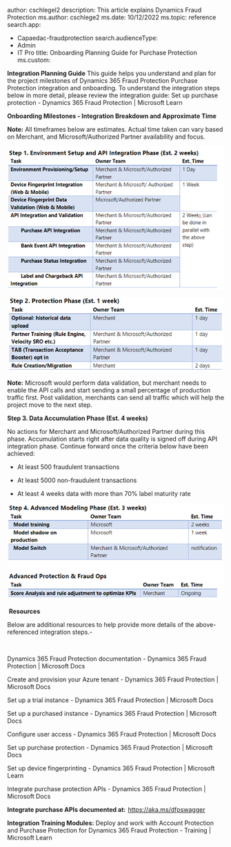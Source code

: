 author: cschlegel2
description: This article explains Dynamics Fraud Protection 
ms.author: cschlege2
ms.date: 10/12/2022
ms.topic: reference
search.app: 
  - Capaedac-fraudprotection
search.audienceType:
  - Admin
  - IT Pro
title: Onboarding Planning Guide for Purchase Protection
ms.custom:


**Integration Planning Guide** This guide helps you understand and plan for the project milestones of Dynamics 365 Fraud Protection Purchase Protection integration and onboarding. To understand the integration steps below in more detail, please review the integration guide:  Set up purchase protection - Dynamics 365 Fraud Protection | Microsoft Learn 

**Onboarding Milestones - Integration Breakdown and Approximate Time** 

**Note:** All timeframes below are estimates. Actual time taken can vary based on Merchant, and Microsoft/Authorized Partner availability and focus. 

 

![step1.](media/step1-PP-onboardingguide.png)


![step1.](media/step2-PP-onboardingguide.png)

**Note:** Microsoft would perform data validation, but merchant needs to enable the API calls and start sending a small percentage of production traffic first. Post validation, merchants can send all traffic which will help the project move to the next step. 


**Step 3. Data Accumulation Phase (Est. 4 weeks)** 

No actions for Merchant and Microsoft/Authorized Partner during this phase. Accumulation starts right after data quality is signed off during API integration phase. Continue forward once the criteria below have been achieved:                                                                                                               

- At least 500 fraudulent transactions                                                                      

- At least 5000 non-fraudulent transactions                                                                    

- At least 4 weeks data with more than 70% label maturity rate 


![step1.](media/step4-PP-onboardingguide.png)


​ 
**Resources** 

Below are additional resources to help provide more details of the above-referenced integration steps.- 

​ 

Dynamics 365 Fraud Protection documentation - Dynamics 365 Fraud Protection | Microsoft Docs​ 

 

Create and provision your Azure tenant - Dynamics 365 Fraud Protection | Microsoft Docs​ 

 

Set up a trial instance - Dynamics 365 Fraud Protection | Microsoft Docs​ 

 

Set up a purchased instance - Dynamics 365 Fraud Protection | Microsoft Docs​ 

 

Configure user access - Dynamics 365 Fraud Protection | Microsoft Docs​ 

 

Set up purchase protection - Dynamics 365 Fraud Protection | Microsoft Docs​ 

 

Set up device fingerprinting - Dynamics 365 Fraud Protection | Microsoft Learn 

 

Integrate purchase protection APIs - Dynamics 365 Fraud Protection | Microsoft Docs​ 

 

**Integrate purchase APIs documented at:**  https://aka.ms/dfpswagger​ 

 

**Integration Training Modules:** Deploy and work with Account Protection and Purchase Protection for Dynamics 365 Fraud Protection - Training | Microsoft Learn 

 

 
